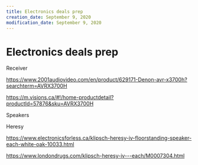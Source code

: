 ```yaml
---
title: Electronics deals prep
creation_date: September 9, 2020
modification_date: September 9, 2020
---
```



# Electronics deals prep

Receiver

https://www.2001audiovideo.com/en/product/629171-Denon-avr-x3700h?searchterm=AVRX3700H

https://m.visions.ca/#!/home-productdetail?productId=57876&sku=AVRX3700H

Speakers

Heresy 

https://www.electronicsforless.ca/klipsch-heresy-iv-floorstanding-speaker-each-white-oak-10033.html

https://www.londondrugs.com/klipsch-heresy-iv---each/M0007304.html

